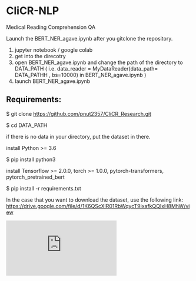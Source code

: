 # CliCR-NLP
Medical Reading Comprehension QA 

Launch the BERT_NER_agave.ipynb after you gitclone the repository.

1. jupyter notebook / google colab
2. get into the direcotry 
3. open BERT_NER_agave.ipynb and change the path of the directory to DATA_PATH
( i.e. data_reader = MyDataReader(data_path= DATA_PATHH , bs=10000) in BERT_NER_agave.ipynb )
4. launch BERT_NER_agave.ipynb 

## Requirements:

$ git clone https://github.com/pnut2357/CliCR_Research.git

$ cd DATA_PATH

if there is no data in your directory, put the dataset in there. 

install Python >= 3.6

$ pip install python3

install Tensorflow >= 2.0.0, torch >= 1.0.0, pytorch-transformers, pytorch_pretrained_bert

$ pip install -r requirements.txt

In the case that you want to download the dataset, use the following link:
https://drive.google.com/file/d/1K6QScXlR01RbWqycT9ixafkQQIxH8MhW/view

![CSE576_Portforlio.pdf](https://github.com/pnut2357/CliCR_Research/CSE576_Portforlio.pdf)
